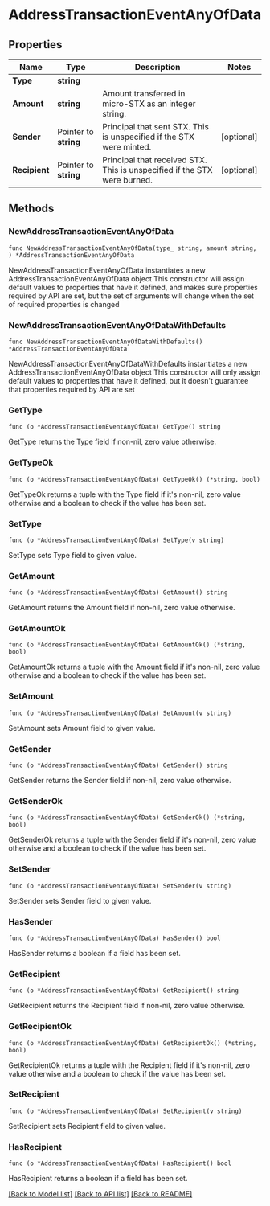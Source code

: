 # AddressTransactionEventAnyOfData

## Properties

Name | Type | Description | Notes
------------ | ------------- | ------------- | -------------
**Type** | **string** |  | 
**Amount** | **string** | Amount transferred in micro-STX as an integer string. | 
**Sender** | Pointer to **string** | Principal that sent STX. This is unspecified if the STX were minted. | [optional] 
**Recipient** | Pointer to **string** | Principal that received STX. This is unspecified if the STX were burned. | [optional] 

## Methods

### NewAddressTransactionEventAnyOfData

`func NewAddressTransactionEventAnyOfData(type_ string, amount string, ) *AddressTransactionEventAnyOfData`

NewAddressTransactionEventAnyOfData instantiates a new AddressTransactionEventAnyOfData object
This constructor will assign default values to properties that have it defined,
and makes sure properties required by API are set, but the set of arguments
will change when the set of required properties is changed

### NewAddressTransactionEventAnyOfDataWithDefaults

`func NewAddressTransactionEventAnyOfDataWithDefaults() *AddressTransactionEventAnyOfData`

NewAddressTransactionEventAnyOfDataWithDefaults instantiates a new AddressTransactionEventAnyOfData object
This constructor will only assign default values to properties that have it defined,
but it doesn't guarantee that properties required by API are set

### GetType

`func (o *AddressTransactionEventAnyOfData) GetType() string`

GetType returns the Type field if non-nil, zero value otherwise.

### GetTypeOk

`func (o *AddressTransactionEventAnyOfData) GetTypeOk() (*string, bool)`

GetTypeOk returns a tuple with the Type field if it's non-nil, zero value otherwise
and a boolean to check if the value has been set.

### SetType

`func (o *AddressTransactionEventAnyOfData) SetType(v string)`

SetType sets Type field to given value.


### GetAmount

`func (o *AddressTransactionEventAnyOfData) GetAmount() string`

GetAmount returns the Amount field if non-nil, zero value otherwise.

### GetAmountOk

`func (o *AddressTransactionEventAnyOfData) GetAmountOk() (*string, bool)`

GetAmountOk returns a tuple with the Amount field if it's non-nil, zero value otherwise
and a boolean to check if the value has been set.

### SetAmount

`func (o *AddressTransactionEventAnyOfData) SetAmount(v string)`

SetAmount sets Amount field to given value.


### GetSender

`func (o *AddressTransactionEventAnyOfData) GetSender() string`

GetSender returns the Sender field if non-nil, zero value otherwise.

### GetSenderOk

`func (o *AddressTransactionEventAnyOfData) GetSenderOk() (*string, bool)`

GetSenderOk returns a tuple with the Sender field if it's non-nil, zero value otherwise
and a boolean to check if the value has been set.

### SetSender

`func (o *AddressTransactionEventAnyOfData) SetSender(v string)`

SetSender sets Sender field to given value.

### HasSender

`func (o *AddressTransactionEventAnyOfData) HasSender() bool`

HasSender returns a boolean if a field has been set.

### GetRecipient

`func (o *AddressTransactionEventAnyOfData) GetRecipient() string`

GetRecipient returns the Recipient field if non-nil, zero value otherwise.

### GetRecipientOk

`func (o *AddressTransactionEventAnyOfData) GetRecipientOk() (*string, bool)`

GetRecipientOk returns a tuple with the Recipient field if it's non-nil, zero value otherwise
and a boolean to check if the value has been set.

### SetRecipient

`func (o *AddressTransactionEventAnyOfData) SetRecipient(v string)`

SetRecipient sets Recipient field to given value.

### HasRecipient

`func (o *AddressTransactionEventAnyOfData) HasRecipient() bool`

HasRecipient returns a boolean if a field has been set.


[[Back to Model list]](../README.md#documentation-for-models) [[Back to API list]](../README.md#documentation-for-api-endpoints) [[Back to README]](../README.md)


